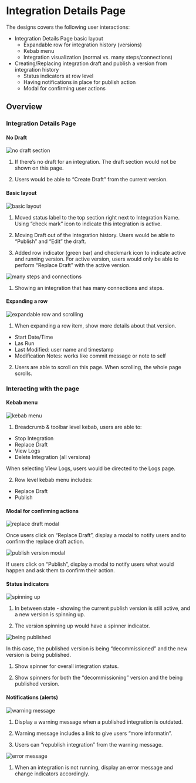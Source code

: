 # Integration Details Page

The designs covers the following user interactions:
- Integration Details Page basic layout
  - Expandable row for integration history (versions)
  - Kebab menu
  - Integration visualization (normal vs. many steps/connections)
- Creating/Replacing integration draft and publish a version from integration history
  - Status indicators at row level
  - Having notifications in place for publish action
  - Modal for confirming user actions

## Overview

### Integration Details Page

#### No Draft  

![no draft section](img/integration_details_page_rework_11.16_no_draft.png)

1. If there’s no draft for an integration. The draft section would not be shown on this page.

2. Users would be able to “Create Draft” from the current version.

#### Basic layout

![basic layout](img/integration_details_page_rework_11.16_genericlayout.png)

1. Moved status label to the top section right next to Integration Name. Using “check mark” icon to indicate this integration is active.

2. Moving Draft out of the integration history. Users would be able to “Publish” and “Edit” the draft.

3. Added row indicator (green bar) and checkmark icon to indicate active and running version. For active version, users would only be able to perform “Replace Draft” with the active version.

![many steps and connections](img/integration_details_page_rework_11.16_many_stepsconnections.png)

1. Showing an integration that has many connections and steps.

#### Expanding a row

![expandable row and scrolling](img/integration_details_page_rework_11.16_expand_scroll.png)

1. When expanding a row item, show more details about that version.

  - Start Date/Time
  - Las Run
  - Last Modified: user name and timestamp
  - Modification Notes: works like commit message or note to self

2. Users are able to scroll on this page. When scrolling, the whole page scrolls.


### Interacting with the page

#### Kebab menu

![kebab menu](img/integration_details_page_rework_11.16_kebab.png)

1. Breadcrumb & toolbar level kebab, users are able to:

  - Stop Integration
  - Replace Draft
  - View Logs
  - Delete Integration (all versions)

  When selecting View Logs, users would be directed to the Logs page.  

2. Row level kebab menu includes:

  - Replace Draft
  - Publish


#### Modal for confirming actions

![replace draft modal](img/integration_details_page_rework_11.16_replaceadraft.png)

Once users click on “Replace Draft”, display a modal to notify users and to confirm the replace draft action.


![publish version modal](img/integration_details_page_rework_11.16_publishaversion.png)

If users click on “Publish”, display a modal to notify users what would happen and ask them to confirm their action.


#### Status indicators

![spinning up](img/integration_details_page_rework_11.16_spinning_up.png)

1. In between state - showing the current publish version is still active, and a new version is spinning up.

2. The version spinning up would have a spinner indicator.

![being published](img/integration_details_page_rework_11.16_being_published.png)

In this case, the published version is being “decommissioned” and the new version is being published.

1. Show spinner for overall integration status.

2. Show spinners for both the “decommissioning” version and the being published version.


#### Notifications (alerts)

![warning message](img/integration_details_page_rework_11.16_warning.png)

1. Display a warning message when a published integration is outdated.

2. Warning message includes a link to give users “more informatin”.

3. Users can “republish integration” from the warning message.

![error message](img/integration_details_page_rework_11.16_error.png)

1. When an integration is not running, display an error message and change indicators accordingly. 
